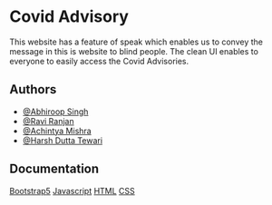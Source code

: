 
# Covid Advisory

This website has a feature of speak which enables us 
to convey the message in this is website to blind people.
The clean UI enables to everyone to easily access the Covid Advisories.


## Authors

- [@Abhiroop Singh](https://github.com/Abhiroop-Singh)
- [@Ravi Ranjan](https://github.com/Ravi-Ranjan-11)
- [@Achintya Mishra](https://github.com/achintyamishra01)
- [@Harsh Dutta Tewari](https://github.com/)


## Documentation

[Bootstrap5](https://getbootstrap.com/docs/4.1/getting-started/introduction/)
[Javascript]([Bootstrap5](https://getbootstrap.com/docs/4.1/getting-started/introduction/))
[HTML](https://developer.mozilla.org/en-US/docs/Web/HTML)
[CSS](https://developer.mozilla.org/en-US/docs/Web/CSS)


